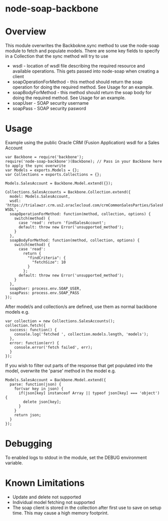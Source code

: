 node-soap-backbone
==================

# Overview

This module overwrites the Backbokne.sync method to use the node-soap module to fetch and populate models. There are some key fields to specify in a Collection that the sync method will try to use

* wsdl - location of wsdl file describing the required resource and available operations. This gets passed into node-soap when creating a client
* soapOperationForMethod - this method should return the soap operation for doing the required method. See Usage for an example.
* soapBodyForMethod - this method should return the soap body for doing the required method. See Usage for an example.
* soapUser - SOAP security username
* soapPass - SOAP security pasword

# Usage

Example using the public Oracle CRM (Fusion Application) wsdl for a Sales Account

```
var Backbone = require('backbone');
require('node-soap-backbone')(Backbone); // Pass in your Backbone here to apply the sync overwrite
var Models = exports.Models = {};
var Collections = exports.Collections = {};

Models.SalesAccount = Backbone.Model.extend({});

Collections.SalesAccounts = Backbone.Collection.extend({
  model: Models.SalesAccount,
  wsdl: 'https://trialawzr.crm.us2.oraclecloud.com/crmCommonSalesParties/SalesPartyService?WSDL',
  soapOperationForMethod: function(method, collection, options) {
    switch(method) {
      case 'read': return 'findSalesAccount';
      default: throw new Error('unsupported_method');
    }
  },
  soapBodyForMethod: function(method, collection, options) {
    switch(method) {
      case 'read':
        return {
          "findCriteria": {
            "fetchSize": 10
          }
        };
      default: throw new Error('unsupported_method');
    }
  },
  soapUser: process.env.SOAP_USER,
  soapPass: process.env.SOAP_PASS
});
```

After model/s and collection/s are defined, use them as normal backbone models e.g.

```
var collection = new Collections.SalesAccounts();
collection.fetch({
  success: function() {
    console.log('fetched ', collection.models.length, 'models');
  },
  error: function(err) {
    console.error('fetch failed', err);
  }
});
```

If you wish to filter out parts of the response that get populated into the model, overwrite the 'parse' method in the model e.g.

```
Models.SalesAccount = Backbone.Model.extend({
  parse: function(json) {
    for(var key in json) {
      if(json[key] instanceof Array || typeof json[key] === 'object') {
        delete json[key];
      }
    }
    return json;
  }
});
```

# Debugging

To enabled logs to stdout in the module, set the DEBUG environment variable. 

# Known Limitations

* Update and delete not supported
* Individual model fetching not supported
* The soap client is stored in the collection after first use to save on setup time. This may cause a high memory footprint.
